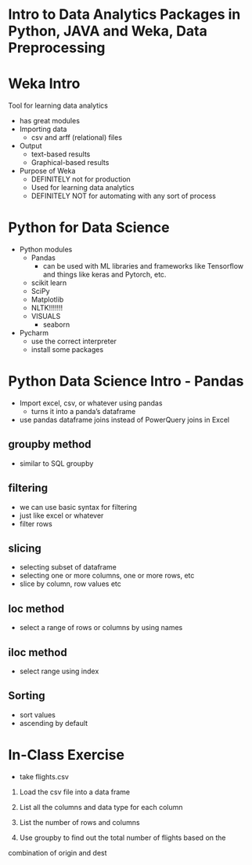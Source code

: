 # Intro to Data Analytics Packages in Python, JAVA and Weka, Data Preprocessing

# Weka Intro

Tool for learning data analytics

- has great modules
- Importing data
    - csv and arff (relational) files
- Output
    - text-based results
    - Graphical-based results
- Purpose of Weka
    - DEFINITELY not for production
    - Used for learning data analytics
    - DEFINITELY NOT for automating with any sort of process
    

# Python for Data Science

- Python modules
    - Pandas
        - can be used with ML libraries and frameworks like Tensorflow and things like keras and Pytorch, etc.
    - scikit learn
    - SciPy
    - Matplotlib
    - NLTK!!!!!!!
    - VISUALS
        - seaborn
- Pycharm
    - use the correct interpreter
    - install some packages

# Python Data Science Intro - Pandas

- Import excel, csv, or whatever using pandas
    - turns it into a panda’s dataframe
- use pandas dataframe joins instead of PowerQuery joins in Excel

## groupby method

- similar to SQL groupby

## filtering

- we can use basic syntax for filtering
- just like excel or whatever
- filter rows

## slicing

- selecting subset of dataframe
- selecting one or more columns, one or more rows, etc
- slice by column, row values etc

## loc method

- select a range of rows or columns by using names

## iloc method

- select range using index

## Sorting

- sort values
- ascending by default

# In-Class Exercise

- take flights.csv

1. Load the csv file into a data frame

2. List all the columns and data type for each column

3. List the number of rows and columns

4. Use groupby to find out the total number of flights based on the

combination of origin and dest